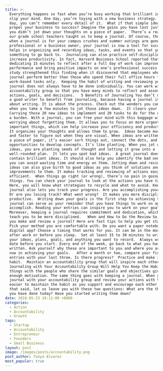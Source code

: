 ```yaml
---
title: >-
  Everything happens so fast when you’re busy working that brilliant ideas could
  slip your mind. One day, you’re toying with a new business strategy. The next
  day, you can’t remember every detail of it.  What if that simple idea could
  propel your business to success? Imagine the gains you have lost just because
  you didn’t jot down your thoughts on a piece of paper.  There’s a reason why
  our grade school teachers taught us to keep a journal. Of course, those days
  when a journal is for your campus crushes and summer outings are gone. As a
  professional or a business owner, your journal is now a tool for success. It
  helps in organizing and recording ideas, tasks, and events so that you have
  something to go back to.  Journaling can also practice self-discipline and
  increase productivity. In fact, Harvard Business School reported that
  dedicating 15 minutes to reflect after a full day of work can improve
  performance and bring positive impacts on one’s professional success.  Another
  study strengthened this finding when it discovered that employees who keep a
  journal perform better than those who spend their full office hours for
  work-based tasks only.  Keeping the habit of writing and reviewing your
  journal does not always have to be done individually. You can work with your
  accountability group so that you have many minds to reflect and assess your
  actions, goals, and decisions.   5 Benefits of Journaling You don’t need to be
  a good writer to benefit from journaling, because having a journal is not
  about writing. It is about the process. Check out the wonders you can enjoy
  when you take a few minutes to jot those ideas down.  It clears your mind. 
  Carrying those 20 new ideas to implement and 20 tasks to do for the day can be
  a burden. With a journal, you can free your mind with this baggage without
  worrying about forgetting them. It allows you to focus on more urgent and
  important things, which can help increase your efficiency and productivity. 
  It organizes your thoughts and allows them to grow.  Ideas become much clearer
  and faster to figure out when they are visual. When ideas are written down on
  a piece of paper, it’s easier sort things out, connect the dots, and see
  opportunities to develop concepts. It’s like planting. When you jot down your
  ideas, you are planting seeds of thought and letting it grow into a
  well-rounded plan.  It lets you spot bad ideas.  A great journal does not only
  contain brilliant ideas. It should also help you identify the bad ones so that
  you can avoid wasting time and energy on them. Jotting down and reviewing bad
  ideas can also give birth to good ideas as you think of solutions and
  improvements to them. It makes tracking and reviewing of actions easy and
  efficient.  When things go right (or wrong), there’s no pain in going back to
  things. You can check your journal to look at the actions you have taken.
  Here, you will know what strategies to recycle and what to avoid. Keeping a
  journal also lets you track your progress. Are you accomplishing your goals?
  Or are you losing track? What went wrong?  It makes you more disciplined and
  productive.  Writing down your goals is the first step to achieving them. Your
  journal can serve as your reminder that you have things to work on and
  accomplish. Reading your entries can inspire you to work on your goals. 
  Moreover, keeping a journal requires commitment and dedication, which can
  teach you to be more disciplined.   When and How to Do the Review So, how do
  you make and review a journal? Here are fast tips to help you get started. 
  Pick your method you are comfortable with. Do you want a paper notebook or a
  digital app? Choose a timing that works for you. It can be in the morning,
  after work or before you sleep.  Set at least 15 to 30 minutes to write down
  your ideas, plans, goals, and anything you want to record.  Always write the
  date before you start. Every end of the week, go back to what you have
  written. Ask yourself why these are important to you and where you are right
  now in achieving your goals.   After a month or two, compare your first three
  entries with your last three. Is there progress?  Practice and make it a
  habit.  Maintain an accountability group that will inspire each other.  
  Journaling with Your Accountability Group Will Help You Keep the Habit Doing
  things with the people who share the similar goals and objectives gives you
  enough motivation. The same thing goes with keeping a journal. When you keep a
  journal with your accountability group and review your actions with them, it’s
  easier to maintain the habit as you support and encourage each other.  With
  that said, let us leave you with these two questions: What are the things that
  you have done today? Have you started writing them down?
date: 2018-05-23 19:11:00 +0800
categories:
  - Action
  - Accountability
  - Growth
tags:
  - Startup
  - Accountability
  - Entrepreneur
  - Founders
  - Small Business
layout: post
image: /images/posts/accountability.png
post_author: Tanya Alvarez
most_popular: true
---
```

